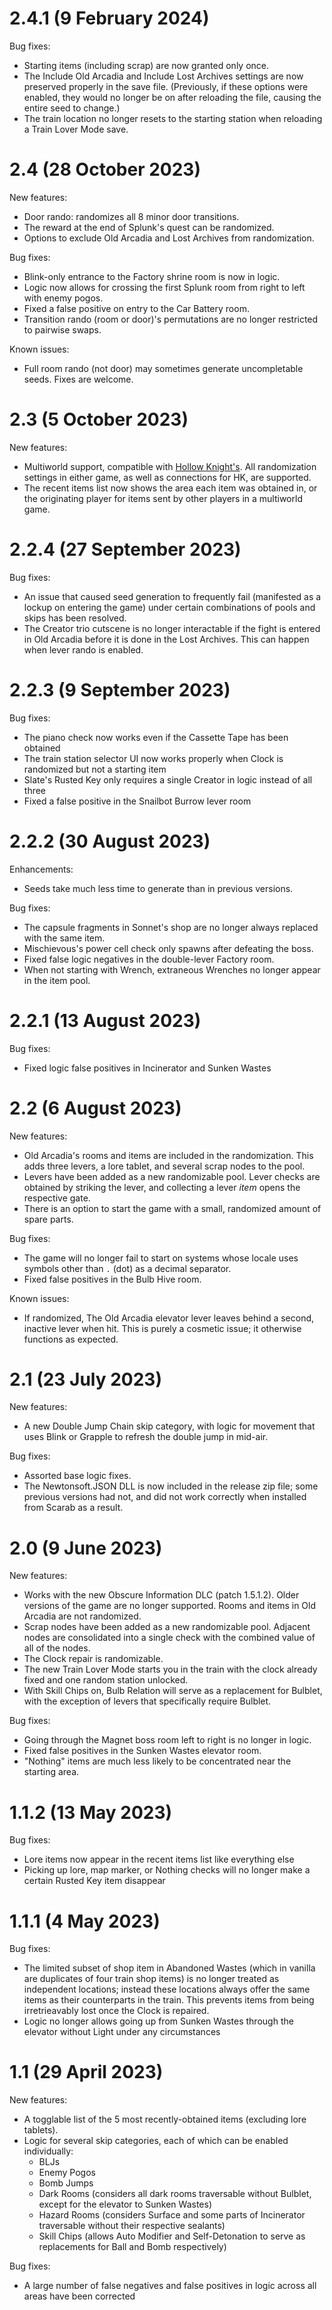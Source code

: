 # 2.4.1 (9 February 2024)

Bug fixes:

- Starting items (including scrap) are now granted only once.
- The Include Old Arcadia and Include Lost Archives settings are now preserved properly in the save file.
  (Previously, if these options were enabled, they would
  no longer be on after reloading the file, causing the entire seed to change.)
- The train location no longer resets to the starting
  station when reloading a Train Lover Mode save.

# 2.4 (28 October 2023)

New features:

- Door rando: randomizes all 8 minor door transitions.
- The reward at the end of Splunk's quest can be randomized.
- Options to exclude Old Arcadia and Lost Archives from randomization.

Bug fixes:

- Blink-only entrance to the Factory shrine room is now in logic.
- Logic now allows for crossing the first Splunk room from right to left with enemy pogos.
- Fixed a false positive on entry to the Car Battery room.
- Transition rando (room or door)'s permutations are no longer restricted to pairwise swaps.

Known issues:

- Full room rando (not door) may sometimes generate uncompletable seeds. Fixes are welcome.

# 2.3 (5 October 2023)

New features:

- Multiworld support, compatible with [Hollow Knight's][hkmw]. All randomization settings in either
  game, as well as connections for HK, are supported.
- The recent items list now shows the area each item was obtained in, or the originating player for
  items sent by other players in a multiworld game.

[hkmw]: https://github.com/Shadudev/HollowKnight.MultiWorld/blob/master/MultiWorldMod/README.md

# 2.2.4 (27 September 2023)

Bug fixes:

- An issue that caused seed generation to frequently fail (manifested as a lockup on 
  entering the game) under certain combinations of pools and skips has been resolved.
- The Creator trio cutscene is no longer interactable if the fight is entered in Old
  Arcadia before it is done in the Lost Archives. This can happen when lever rando is
  enabled.

# 2.2.3 (9 September 2023)

Bug fixes:

- The piano check now works even if the Cassette Tape has been obtained
- The train station selector UI now works properly when Clock is randomized but not a starting item
- Slate's Rusted Key only requires a single Creator in logic instead of all three
- Fixed a false positive in the Snailbot Burrow lever room

# 2.2.2 (30 August 2023)

Enhancements:

- Seeds take much less time to generate than in previous versions.

Bug fixes:

- The capsule fragments in Sonnet's shop are no longer always replaced
  with the same item.
- Mischievous's power cell check only spawns after defeating the boss.
- Fixed false logic negatives in the double-lever Factory room.
- When not starting with Wrench, extraneous Wrenches no longer appear in the item pool. 

# 2.2.1 (13 August 2023)

Bug fixes:

- Fixed logic false positives in Incinerator and Sunken Wastes

# 2.2 (6 August 2023)

New features:

- Old Arcadia's rooms and items are included in the randomization. This adds three levers,
  a lore tablet, and several scrap nodes to the pool.
- Levers have been added as a new randomizable pool.
  Lever checks are obtained by striking the lever, and collecting a lever *item* opens
  the respective gate.
- There is an option to start the game with a small, randomized amount of spare parts.

Bug fixes:

- The game will no longer fail to start on systems whose locale uses symbols other than `.`
  (dot) as a decimal separator.
- Fixed false positives in the Bulb Hive room.

Known issues:

- If randomized, The Old Arcadia elevator lever leaves behind a second, inactive lever
  when hit. This is purely a cosmetic issue; it otherwise functions as expected.

# 2.1 (23 July 2023)

New features:

- A new Double Jump Chain skip category, with logic for movement
  that uses Blink or Grapple to refresh the double jump in mid-air.

Bug fixes:

- Assorted base logic fixes.
- The Newtonsoft.JSON DLL is now included in the release zip file;
  some previous versions had not, and did not work correctly when
  installed from Scarab as a result.

# 2.0 (9 June 2023)

New features:

- Works with the new Obscure Information DLC (patch 1.5.1.2). Older versions of the game are no longer supported.
  Rooms and items in Old Arcadia are not randomized.
- Scrap nodes have been added as a new randomizable pool.
  Adjacent nodes are consolidated into a single check with the combined value of all of the nodes.
- The Clock repair is randomizable.
- The new Train Lover Mode starts you in the train with the clock already fixed and one random station unlocked.
- With Skill Chips on, Bulb Relation will serve as a replacement for Bulblet, with the exception of levers that
  specifically require Bulblet.

Bug fixes:

- Going through the Magnet boss room left to right is no longer in logic.
- Fixed false positives in the Sunken Wastes elevator room.
- "Nothing" items are much less likely to be concentrated near the starting area.

# 1.1.2 (13 May 2023)

Bug fixes:
- Lore items now appear in the recent items list like everything else
- Picking up lore, map marker, or Nothing checks will no longer make a certain Rusted Key item disappear

# 1.1.1 (4 May 2023)

Bug fixes:
- The limited subset of shop item in Abandoned Wastes (which in vanilla are duplicates of four train shop items)
  is no longer treated as independent locations; instead these locations always offer the same items as their counterparts in the train.
  This prevents items from being irretrieavably lost once the Clock is repaired.
- Logic no longer allows going up from Sunken Wastes through the elevator without Light under any circumstances

# 1.1 (29 April 2023)

New features:

- A togglable list of the 5 most recently-obtained items (excluding lore tablets).
- Logic for several skip categories, each of which can be enabled individually:
    - BLJs
    - Enemy Pogos
    - Bomb Jumps
    - Dark Rooms (considers all dark rooms traversable without Bulblet, except for the elevator to Sunken Wastes)
    - Hazard Rooms (considers Surface and some parts of Incinerator traversable without their respective sealants)
    - Skill Chips (allows Auto Modifier and Self-Detonation to serve as replacements for Ball and Bomb respectively)

Bug fixes:
- A large number of false negatives and false positives in logic across all areas have been corrected